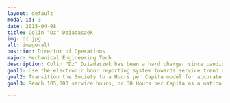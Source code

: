 ```yaml
---
layout: default
modal-id: 3
date: 2015-04-08
title: Colin "Dz" Dziadaszek
img: dz.jpg
alt: image-alt
position: Director of Operations
major: Mechanical Engineering Tech
description: Colin "Dz" Dziadaszek has been a hard charger since candidacy. As a brand new active member, he wrote awards packages that won the LBJ Cup and Badley Trophy. Colin plans to employ his experience as an Eagle Scout, Candidate Class Operations Officer, and National Director of Support to find opportunities for meaningful service. He has experience interfacing with CAP, Silver Wings, and the Air Force Association at the local and national levels which will enable him to hit the ground running!
goal1: Use the electronic hour reporting system towards service trend analysis.
goal2: Transition the Society to a Hours per Capita model for accurate metrics.
goal3: Reach 105,000 service hours, or 30 Hours per Capita as a nation.

---
```

